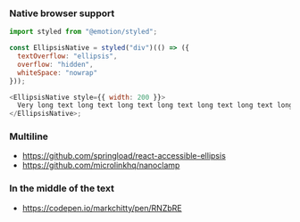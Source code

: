 ### Native browser support

```js
import styled from "@emotion/styled";

const EllipsisNative = styled("div")(() => ({
  textOverflow: "ellipsis",
  overflow: "hidden",
  whiteSpace: "nowrap"
}));

<EllipsisNative style={{ width: 200 }}>
  Very long text long text long text long text long text long text long text long text long text long text long text
</EllipsisNative>;
```

### Multiline

- https://github.com/springload/react-accessible-ellipsis
- https://github.com/microlinkhq/nanoclamp

### In the middle of the text

- https://codepen.io/markchitty/pen/RNZbRE
